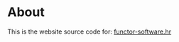 # About

This is the website source code for: [functor-software.hr](https://functor-software.hr?ref=github-readme)
